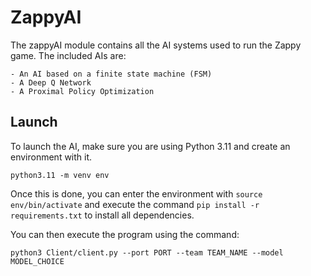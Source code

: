 # ZappyAI

The zappyAI module contains all the AI systems used to run the Zappy game.
The included AIs are:

    - An AI based on a finite state machine (FSM)
    - A Deep Q Network
    - A Proximal Policy Optimization

## Launch

To launch the AI, make sure you are using Python 3.11 and create an environment with it.

```shell
python3.11 -m venv env
```

Once this is done, you can enter the environment with `source env/bin/activate` and execute the command `pip install -r requirements.txt` to install all dependencies.

You can then execute the program using the command:

```shell
python3 Client/client.py --port PORT --team TEAM_NAME --model MODEL_CHOICE
```